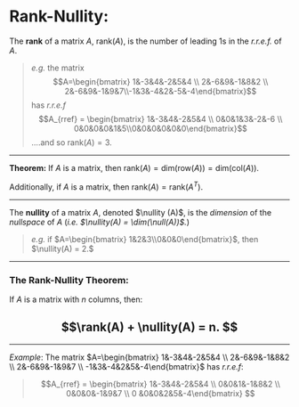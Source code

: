 # Rank-Nullity:

The **rank** of a matrix $A$, $\text{rank}(A)$, is the number of leading 1s in the *r.r.e.f.* of $A$. 

> *e.g.* the matrix $$A=\begin{bmatrix} 1&-3&4&-2&5&4 \\ 2&-6&9&-1&8&2 \\ 2&-6&9&-1&9&7\\-1&3&-4&2&-5&-4\end{bmatrix}$$ has *r.r.e.f* $$A_{rref} =  \begin{bmatrix} 1&-3&4&-2&5&4 \\ 0&0&1&3&-2&-6 \\ 0&0&0&0&1&5\\0&0&0&0&0&0\end{bmatrix}$$ 
> ....and so $\text{rank}(A) = 3.$

***

**Theorem:** If $A$ is a matrix, then $\text{rank}(A)=\text{dim}(\text{row}(A)) = \text{dim}(\text{col}(A)).$

Additionally, if $A$ is a matrix, then $\text{rank}(A)=\text{rank}(A^T).$

***

The **nullity** of a matrix $A$, denoted $\nullity (A)$, is the *dimension* of the *nullspace* of $A$ (*i.e. $\nullity(A) = \dim(\null(A))$.*)

> *e.g.* if $A=\begin{bmatrix} 1&2&3\\0&0&0\end{bmatrix}$,  then $\nullity(A) = 2.$


***

### The Rank-Nullity Theorem:

If $A$ is a matrix with $n$ columns, then:

##  $$\rank(A) + \nullity(A) = n. $$
***

*Example*: The matrix $A=\begin{bmatrix} 1&-3&4&-2&5&4 \\ 2&-6&9&-1&8&2 \\ 2&-6&9&-1&9&7 \\ -1&3&-4&2&5&-4\end{bmatrix}$ has *r.r.e.f*:
> $$A_{rref} = \begin{bmatrix} 1&-3&4&-2&5&4 \\ 0&0&1&-1&8&2 \\ 0&0&0&-1&9&7 \\ 0 &0&0&2&5&-4\end{bmatrix} $$